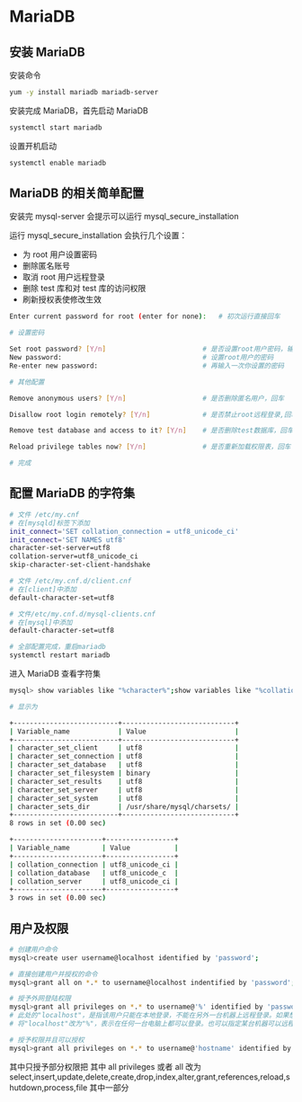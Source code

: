 # MariaDB

## 安装 MariaDB

安装命令

```bash
yum -y install mariadb mariadb-server
```

安装完成 MariaDB，首先启动 MariaDB

```bash
systemctl start mariadb
```

设置开机启动

```bash
systemctl enable mariadb
```

## MariaDB 的相关简单配置

安装完 mysql-server 会提示可以运行 mysql_secure_installation

运行 mysql_secure_installation 会执行几个设置：

- 为 root 用户设置密码
- 删除匿名账号
- 取消 root 用户远程登录
- 删除 test 库和对 test 库的访问权限
- 刷新授权表使修改生效

```bash
Enter current password for root (enter for none):   # 初次运行直接回车

# 设置密码

Set root password? [Y/n]                        # 是否设置root用户密码，输入y并回车或直接回车
New password:                                   # 设置root用户的密码
Re-enter new password:                          # 再输入一次你设置的密码

# 其他配置

Remove anonymous users? [Y/n]                   # 是否删除匿名用户，回车

Disallow root login remotely? [Y/n]             # 是否禁止root远程登录,回车,

Remove test database and access to it? [Y/n]    # 是否删除test数据库，回车

Reload privilege tables now? [Y/n]              # 是否重新加载权限表，回车

# 完成
```

## 配置 MariaDB 的字符集

```bash
# 文件 /etc/my.cnf
# 在[mysqld]标签下添加
init_connect='SET collation_connection = utf8_unicode_ci'
init_connect='SET NAMES utf8'
character-set-server=utf8
collation-server=utf8_unicode_ci
skip-character-set-client-handshake

# 文件 /etc/my.cnf.d/client.cnf
# 在[client]中添加
default-character-set=utf8

# 文件/etc/my.cnf.d/mysql-clients.cnf
# 在[mysql]中添加
default-character-set=utf8

# 全部配置完成，重启mariadb
systemctl restart mariadb
```

进入 MariaDB 查看字符集

```bash
mysql> show variables like "%character%";show variables like "%collation%";

# 显示为

+--------------------------+----------------------------+
| Variable_name            | Value                      |
+--------------------------+----------------------------+
| character_set_client     | utf8                       |
| character_set_connection | utf8                       |
| character_set_database   | utf8                       |
| character_set_filesystem | binary                     |
| character_set_results    | utf8                       |
| character_set_server     | utf8                       |
| character_set_system     | utf8                       |
| character_sets_dir       | /usr/share/mysql/charsets/ |
+--------------------------+----------------------------+
8 rows in set (0.00 sec)

+----------------------+-----------------+
| Variable_name        | Value           |
+----------------------+-----------------+
| collation_connection | utf8_unicode_ci |
| collation_database   | utf8_unicode_c  |
| collation_server     | utf8_unicode_ci |
+----------------------+-----------------+
3 rows in set (0.00 sec)
```

## 用户及权限

```bash
# 创建用户命令
mysql>create user username@localhost identified by 'password';

# 直接创建用户并授权的命令
mysql>grant all on *.* to username@localhost indentified by 'password';

# 授予外网登陆权限
mysql>grant all privileges on *.* to username@'%' identified by 'password';
# 此处的"localhost"，是指该用户只能在本地登录，不能在另外一台机器上远程登录。如果想远程登录的话，
# 将"localhost"改为"%"，表示在任何一台电脑上都可以登录。也可以指定某台机器可以远程登录

# 授予权限并且可以授权
mysql>grant all privileges on *.* to username@'hostname' identified by 'password' with grant option;
```

其中只授予部分权限把 其中 all privileges 或者 all 改为 select,insert,update,delete,create,drop,index,alter,grant,references,reload,shutdown,process,file 其中一部分
